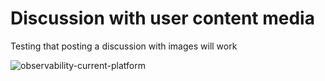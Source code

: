 <!--
author: philip-gai
repository: https://github.com/philip-gai/announcement-drafter-demo
team: https://github.com/orgs/elastico-group/teams/everyone
category: announcements
-->

# Discussion with user content media

Testing that posting a discussion with images will work

![observability-current-platform](https://user-images.githubusercontent.com/17363579/137337542-3a1bb39d-7f4d-40fc-a9ee-7727debf1675.png)
